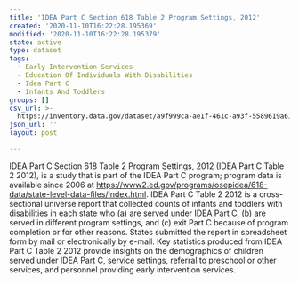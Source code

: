 ```yaml
---
title: 'IDEA Part C Section 618 Table 2 Program Settings, 2012'
created: '2020-11-10T16:22:28.195369'
modified: '2020-11-10T16:22:28.195379'
state: active
type: dataset
tags:
  - Early Intervention Services
  - Education Of Individuals With Disabilities
  - Idea Part C
  - Infants And Toddlers
groups: []
csv_url: >-
  https://inventory.data.gov/dataset/a9f999ca-ae1f-461c-a93f-5589619a6152/resource/17ffb2aa-9cec-4af6-9aff-49195f4025f6/download/userssharedsdf2012ideapartcchildcountsettings.csv
json_url: ''
layout: post

---
```

IDEA Part C Section 618 Table 2 Program Settings, 2012 (IDEA Part C Table 2 2012), is a study that is part of the IDEA Part C program; program data is available since 2006 at <https://www2.ed.gov/programs/osepidea/618-data/state-level-data-files/index.html>. IDEA Part C Table 2 2012 is a cross-sectional universe report that collected counts of infants and toddlers with disabilities in each state who (a) are served under IDEA Part C, (b) are served in different program settings, and (c) exit Part C because of program completion or for other reasons. States submitted the report in spreadsheet form by mail or electronically by e-mail. Key statistics produced from IDEA Part C Table 2 2012 provide insights on the demographics of children served under IDEA Part C, service settings, referral to preschool or other services, and personnel providing early intervention services.
